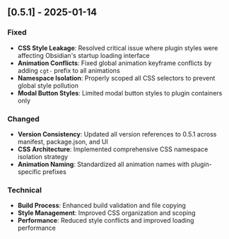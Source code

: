 ## [0.5.1] - 2025-01-14

### Fixed
- **CSS Style Leakage**: Resolved critical issue where plugin styles were affecting Obsidian's startup loading interface
- **Animation Conflicts**: Fixed global animation keyframe conflicts by adding `cgt-` prefix to all animations
- **Namespace Isolation**: Properly scoped all CSS selectors to prevent global style pollution
- **Modal Button Styles**: Limited modal button styles to plugin containers only

### Changed
- **Version Consistency**: Updated all version references to 0.5.1 across manifest, package.json, and UI
- **CSS Architecture**: Implemented comprehensive CSS namespace isolation strategy
- **Animation Naming**: Standardized all animation names with plugin-specific prefixes

### Technical
- **Build Process**: Enhanced build validation and file copying
- **Style Management**: Improved CSS organization and scoping
- **Performance**: Reduced style conflicts and improved loading performance